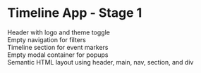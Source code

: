 # Timeline App - Stage 1

Header with logo and theme toggle  
Empty navigation for filters  
Timeline section for event markers  
Empty modal container for popups  
Semantic HTML layout using header, main, nav, section, and div
